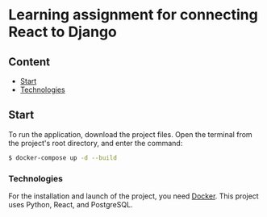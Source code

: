 # Learning assignment for connecting React to Django


## Content
- [Start](#start)
- [Technologies](#tech)


## <a id="start">Start</a>
To run the application, download the project files.
Open the terminal from the project's root directory, and enter the command:


```sh
$ docker-compose up -d --build
```


### <a id="tech">Technologies</a>
For the installation and launch of the project, you need [Docker](https://docker.com/).
This project uses Python, React, and PostgreSQL.



